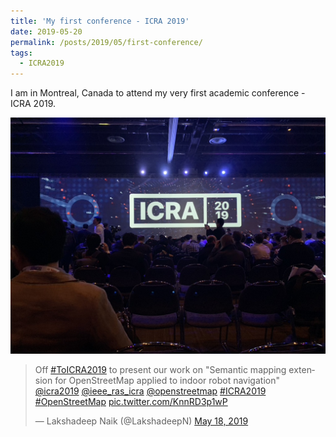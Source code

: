 ```yaml
---
title: 'My first conference - ICRA 2019'
date: 2019-05-20
permalink: /posts/2019/05/first-conference/
tags:
  - ICRA2019
---
```


I am in Montreal, Canada to attend my very first academic conference - ICRA 2019.

<img src="/images/icra-2019.jpeg" width="600px" alt="ICRA 2019">

<blockquote class="twitter-tweet"><p lang="en" dir="ltr">Off <a href="https://twitter.com/hashtag/ToICRA2019?src=hash&amp;ref_src=twsrc%5Etfw">#ToICRA2019</a> to present our work on &quot;Semantic mapping extension for OpenStreetMap applied to indoor robot navigation&quot; <a href="https://twitter.com/icra2019?ref_src=twsrc%5Etfw">@icra2019</a> <a href="https://twitter.com/ieee_ras_icra?ref_src=twsrc%5Etfw">@ieee_ras_icra</a> <a href="https://twitter.com/openstreetmap?ref_src=twsrc%5Etfw">@openstreetmap</a> <a href="https://twitter.com/hashtag/ICRA2019?src=hash&amp;ref_src=twsrc%5Etfw">#ICRA2019</a> <a href="https://twitter.com/hashtag/OpenStreetMap?src=hash&amp;ref_src=twsrc%5Etfw">#OpenStreetMap</a> <a href="https://t.co/KnnRD3p1wP">pic.twitter.com/KnnRD3p1wP</a></p>&mdash; Lakshadeep Naik (@LakshadeepN) <a href="https://twitter.com/LakshadeepN/status/1129851400148721664?ref_src=twsrc%5Etfw">May 18, 2019</a></blockquote> <script async src="https://platform.twitter.com/widgets.js" charset="utf-8"></script>